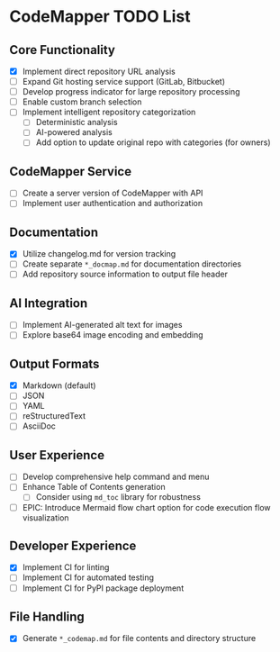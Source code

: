 # CodeMapper TODO List

## Core Functionality

- [x] Implement direct repository URL analysis
- [ ] Expand Git hosting service support (GitLab, Bitbucket)
- [ ] Develop progress indicator for large repository processing
- [ ] Enable custom branch selection
- [ ] Implement intelligent repository categorization
  - [ ] Deterministic analysis
  - [ ] AI-powered analysis
  - [ ] Add option to update original repo with categories (for owners)

## CodeMapper Service

- [ ] Create a server version of CodeMapper with API
- [ ] Implement user authentication and authorization

## Documentation

- [x] Utilize changelog.md for version tracking
- [ ] Create separate `*_docmap.md` for documentation directories
- [ ] Add repository source information to output file header

## AI Integration

- [ ] Implement AI-generated alt text for images
- [ ] Explore base64 image encoding and embedding

## Output Formats

- [x] Markdown (default)
- [ ] JSON
- [ ] YAML
- [ ] reStructuredText
- [ ] AsciiDoc

## User Experience

- [ ] Develop comprehensive help command and menu
- [ ] Enhance Table of Contents generation
  - [ ] Consider using `md_toc` library for robustness
- [ ] EPIC: Introduce Mermaid flow chart option for code execution flow visualization

## Developer Experience

- [x] Implement CI for linting
- [ ] Implement CI for automated testing
- [ ] Implement CI for PyPI package deployment

## File Handling

- [x] Generate `*_codemap.md` for file contents and directory structure
